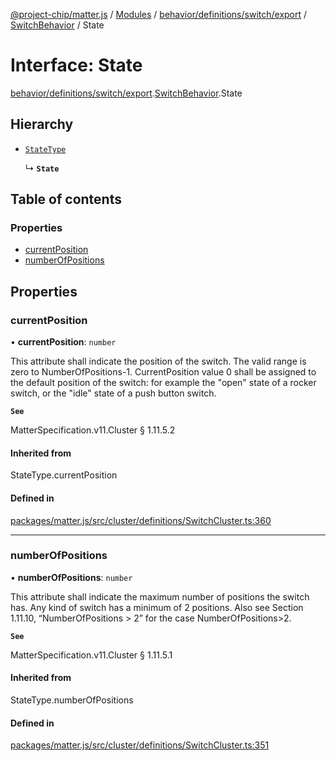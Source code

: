 [@project-chip/matter.js](../README.md) / [Modules](../modules.md) / [behavior/definitions/switch/export](../modules/behavior_definitions_switch_export.md) / [SwitchBehavior](../modules/behavior_definitions_switch_export.SwitchBehavior.md) / State

# Interface: State

[behavior/definitions/switch/export](../modules/behavior_definitions_switch_export.md).[SwitchBehavior](../modules/behavior_definitions_switch_export.SwitchBehavior.md).State

## Hierarchy

- [`StateType`](../modules/behavior_definitions_switch_export._internal_.md#statetype)

  ↳ **`State`**

## Table of contents

### Properties

- [currentPosition](behavior_definitions_switch_export.SwitchBehavior.State.md#currentposition)
- [numberOfPositions](behavior_definitions_switch_export.SwitchBehavior.State.md#numberofpositions)

## Properties

### currentPosition

• **currentPosition**: `number`

This attribute shall indicate the position of the switch. The valid range is zero to
NumberOfPositions-1. CurrentPosition value 0 shall be assigned to the default position of the switch:
for example the "open" state of a rocker switch, or the "idle" state of a push button switch.

**`See`**

MatterSpecification.v11.Cluster § 1.11.5.2

#### Inherited from

StateType.currentPosition

#### Defined in

[packages/matter.js/src/cluster/definitions/SwitchCluster.ts:360](https://github.com/project-chip/matter.js/blob/0c058ae17fdba4c0b89b8b13c309011d51782299/packages/matter.js/src/cluster/definitions/SwitchCluster.ts#L360)

___

### numberOfPositions

• **numberOfPositions**: `number`

This attribute shall indicate the maximum number of positions the switch has. Any kind of switch has a
minimum of 2 positions. Also see Section 1.11.10, “NumberOfPositions > 2” for the case
NumberOfPositions>2.

**`See`**

MatterSpecification.v11.Cluster § 1.11.5.1

#### Inherited from

StateType.numberOfPositions

#### Defined in

[packages/matter.js/src/cluster/definitions/SwitchCluster.ts:351](https://github.com/project-chip/matter.js/blob/0c058ae17fdba4c0b89b8b13c309011d51782299/packages/matter.js/src/cluster/definitions/SwitchCluster.ts#L351)
